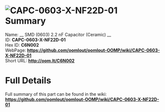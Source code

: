 
![CAPC-0603-X-NF22D-01](https://github.com/oomlout/oomlout-OOMP/blob/master/parts/CAPC-0603-X-NF22D-01/CAPC-0603-X-NF22D-01_420.jpg)   
Summary
=================
  
Name: __ SMD (0603) 2.2 nF Capacitor (Ceramic) __    
ID: __CAPC-0603-X-NF22D-01__   
Hex ID: __C6N002__   
WebPage: __https://github.com/oomlout/oomlout-OOMP/wiki/CAPC-0603-X-NF22D-01__   
Short URL: __http://oom.lt/C6N002__   

Full Details
==========================
Full summary of this part can be found in the wiki:   
__https://github.com/oomlout/oomlout-OOMP/wiki/CAPC-0603-X-NF22D-01__    

